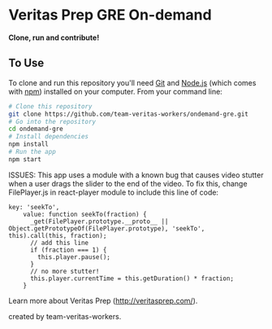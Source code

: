 # Veritas Prep GRE On-demand

**Clone, run and contribute!**

## To Use

To clone and run this repository you'll need [Git](https://git-scm.com) and [Node.js](https://nodejs.org/en/download/) (which comes with [npm](http://npmjs.com)) installed on your computer. From your command line:

```bash
# Clone this repository
git clone https://github.com/team-veritas-workers/ondemand-gre.git
# Go into the repository
cd ondemand-gre
# Install dependencies
npm install
# Run the app
npm start
```
ISSUES: This app uses a module with a known bug that causes video stutter when a user drags the slider to the end of the video. To fix this, change FilePlayer.js in react-player module to include this line of code:
```
key: 'seekTo',
    value: function seekTo(fraction) {
      _get(FilePlayer.prototype.__proto__ || Object.getPrototypeOf(FilePlayer.prototype), 'seekTo', this).call(this, fraction);
      // add this line
      if (fraction === 1) {
        this.player.pause();
      }
      // no more stutter!
      this.player.currentTime = this.getDuration() * fraction;
    }
```

Learn more about Veritas Prep (http://veritasprep.com/).

created by team-veritas-workers.
